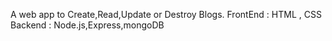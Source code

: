 A web app to Create,Read,Update or Destroy Blogs.
FrontEnd : HTML , CSS
Backend : Node.js,Express,mongoDB
